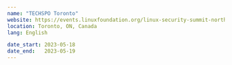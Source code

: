 ```yaml
---
name: "TECHSPO Toronto"
website: https://events.linuxfoundation.org/linux-security-summit-north-america/
location: Toronto, ON, Canada
lang: English

date_start: 2023-05-18
date_end:   2023-05-19
---
```

